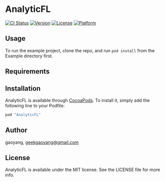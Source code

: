 # AnalyticFL

[![CI Status](http://img.shields.io/travis/gaoyang/AnalyticFL.svg?style=flat)](https://travis-ci.org/gaoyang/AnalyticFL)
[![Version](https://img.shields.io/cocoapods/v/AnalyticFL.svg?style=flat)](http://cocoapods.org/pods/AnalyticFL)
[![License](https://img.shields.io/cocoapods/l/AnalyticFL.svg?style=flat)](http://cocoapods.org/pods/AnalyticFL)
[![Platform](https://img.shields.io/cocoapods/p/AnalyticFL.svg?style=flat)](http://cocoapods.org/pods/AnalyticFL)

## Usage

To run the example project, clone the repo, and run `pod install` from the Example directory first.

## Requirements

## Installation

AnalyticFL is available through [CocoaPods](http://cocoapods.org). To install
it, simply add the following line to your Podfile:

```ruby
pod "AnalyticFL"
```

## Author

gaoyang, geekgaoyang@gmail.com

## License

AnalyticFL is available under the MIT license. See the LICENSE file for more info.
